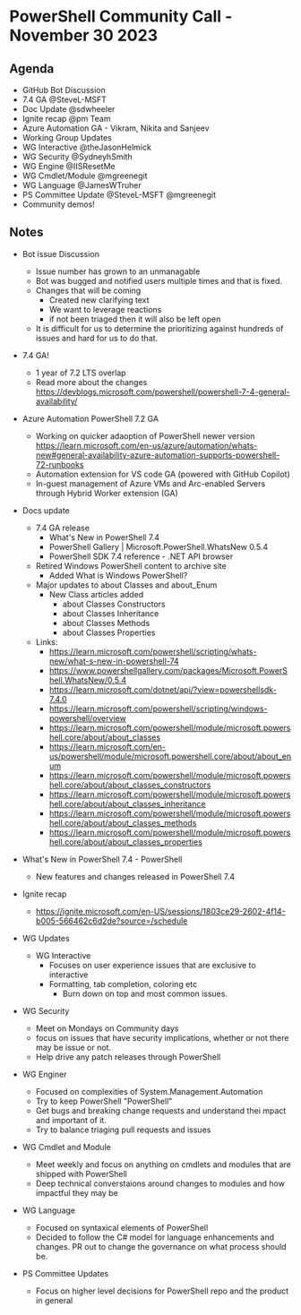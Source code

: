 # PowerShell Community Call - November 30 2023

## Agenda

- GitHub Bot Discussion
- 7.4 GA @SteveL-MSFT
- Doc Update @sdwheeler
- Ignite recap @pm Team
- Azure Automation GA - Vikram, Nikita and Sanjeev
- Working Group Updates
- WG Interactive @theJasonHelmick
- WG Security @SydneyhSmith
- WG Engine @IISResetMe
- WG Cmdlet/Module @mgreenegit
- WG Language @JamesWTruher
- PS Committee Update @SteveL-MSFT @mgreenegit
- Community demos!

## Notes

- Bot issue Discussion
  - Issue number has grown to an unmanagable 
  - Bot was bugged and notified users multiple times and that is fixed.
  - Changes that will be coming
    - Created new clarifying text 
    - We want to leverage reactions
    - if not been triaged then it will also be left open
  - It is difficult for us to determine the prioritizing against hundreds of issues and hard for us to do that.

- 7.4 GA!
  - 1 year of 7.2 LTS overlap
  - Read more about the changes https://devblogs.microsoft.com/powershell/powershell-7-4-general-availability/
- Azure Automation PowerShell 7.2 GA
  - Working on quicker adaoption of PowerShell newer version
    https://learn.microsoft.com/en-us/azure/automation/whats-new#general-availability-azure-automation-supports-powershell-72-runbooks
  - Automation extension for VS code GA (powered with GitHub Copilot)
  - In-guest management of Azure VMs and Arc-enabled Servers through Hybrid Worker extension (GA)

- Docs update
  - 7.4 GA release
    - What's New in PowerShell 7.4
    - PowerShell Gallery | Microsoft.PowerShell.WhatsNew 0.5.4
    - PowerShell SDK 7.4 reference - .NET API browser
  - Retired Windows PowerShell content to archive site
    - Added What is Windows PowerShell?
  - Major updates to about Classes and about_Enum
    - New Class articles added
      - about Classes Constructors
      - about Classes Inheritance
      - about Classes Methods
      - about Classes Properties
  - Links:
    - https://learn.microsoft.com/powershell/scripting/whats-new/what-s-new-in-powershell-74
    - https://www.powershellgallery.com/packages/Microsoft.PowerShell.WhatsNew/0.5.4
    - https://learn.microsoft.com/dotnet/api/?view=powershellsdk-7.4.0
    - https://learn.microsoft.com/powershell/scripting/windows-powershell/overview
    - https://learn.microsoft.com/powershell/module/microsoft.powershell.core/about/about_classes
    - https://learn.microsoft.com/en-us/powershell/module/microsoft.powershell.core/about/about_enum
    - https://learn.microsoft.com/powershell/module/microsoft.powershell.core/about/about_classes_constructors
    - https://learn.microsoft.com/powershell/module/microsoft.powershell.core/about/about_classes_inheritance
    - https://learn.microsoft.com/powershell/module/microsoft.powershell.core/about/about_classes_methods
    - https://learn.microsoft.com/powershell/module/microsoft.powershell.core/about/about_classes_properties

- What's New in PowerShell 7.4 - PowerShell
  - New features and changes released in PowerShell 7.4

- Ignite recap
  - https://ignite.microsoft.com/en-US/sessions/1803ce29-2602-4f14-b005-566462c6d2de?source=/schedule

- WG Updates
  - WG Interactive 
    - Focuses on user experience issues that are exclusive to interactive
    - Formatting, tab completion, coloring etc
      - Burn down on top and most common issues.
- WG Security
  - Meet on Mondays on Community days
  - focus on issues that have security implications, whether or not there may be issue or not. 
  - Help drive any patch releases through PowerShell
- WG Enginer
  - Focused on complexities of System.Management.Automation
  - Try to keep PowerShell "PowerShell"
  - Get bugs and breaking change requests and understand thei mpact and important of it.
  - Try to balance triaging pull requests and issues 
- WG Cmdlet and Module
  - Meet weekly and focus on anything on cmdlets and modules that are shipped with PowerShell
  - Deep technical converstaions around changes to modules and how impactful they may be
- WG Language
  - Focused on syntaxical elements of PowerShell
  - Decided to follow the C# model for language enhancements and changes. PR out to change the governance on what process should be.
- PS Committee Updates
  - Focus on higher level decisions for PowerShell repo and the product in general
